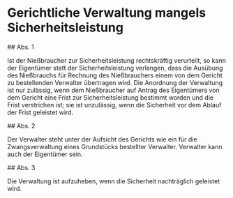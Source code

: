 # Gerichtliche Verwaltung mangels Sicherheitsleistung



\#\# Abs. 1

 Ist der Nießbraucher zur Sicherheitsleistung rechtskräftig verurteilt, so kann der Eigentümer statt der Sicherheitsleistung verlangen, dass die Ausübung des Nießbrauchs für Rechnung des Nießbrauchers einem von dem Gericht zu bestellenden Verwalter übertragen wird. Die Anordnung der Verwaltung ist nur zulässig, wenn dem Nießbraucher auf Antrag des Eigentümers von dem Gericht eine Frist zur Sicherheitsleistung bestimmt worden und die Frist verstrichen ist; sie ist unzulässig, wenn die Sicherheit vor dem Ablauf der Frist geleistet wird.

\#\# Abs. 2

 Der Verwalter steht unter der Aufsicht des Gerichts wie ein für die Zwangsverwaltung eines Grundstücks bestellter Verwalter. Verwalter kann auch der Eigentümer sein.

\#\# Abs. 3

 Die Verwaltung ist aufzuheben, wenn die Sicherheit nachträglich geleistet wird. 

